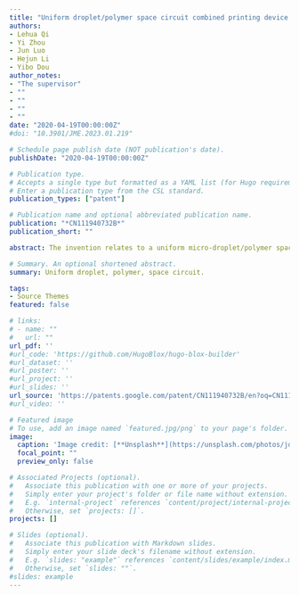 ```yaml
---
title: "Uniform droplet/polymer space circuit combined printing device and method（一种均匀微滴/聚合物空间电路联合打印装置及方法）"
authors:
- Lehua Qi
- Yi Zhou
- Jun Luo
- Hejun Li
- Yibo Dou
author_notes:
- "The supervisor"
- ""
- ""
- ""
- ""
date: "2020-04-19T00:00:00Z"
#doi: "10.3901/JME.2023.01.219"

# Schedule page publish date (NOT publication's date).
publishDate: "2020-04-19T00:00:00Z"

# Publication type.
# Accepts a single type but formatted as a YAML list (for Hugo requirements).
# Enter a publication type from the CSL standard.
publication_types: ["patent"]

# Publication name and optional abbreviated publication name.
publication: "*CN111940732B*"
publication_short: ""

abstract: The invention relates to a uniform micro-droplet/polymer space circuit combined printing device and a method, belonging to the field of rapid printing of three-dimensional circuits; the device comprises an anti-oxidation inert gas cylinder, a pressure reducing valve, a glove box, an oxygen content detector, a water content detector, a high molecular polymer printing assembly, a uniform metal droplet jetting assembly, a signal generator, a laser, a temperature controller, a motion control card, a three-dimensional moving platform and a hot bed; the anti-oxidation inert gas cylinder is communicated with the glove box through a pressure reducing valve, the three-dimensional moving platform is fixed on the bottom surface of an inner cabin of the glove box, and the hot bed is fixed on the upper surface of the three-dimensional moving platform; the high molecular polymer printing component, the uniform metal droplet jetting component and the laser are fixed at the top of the inner chamber of the glove box through the cantilever beam, and the laser re-melts the metal circuit deposited and solidified on the hot bed after receiving the control signal; the invention solves the problems that air is easy to remain and pores are easy to form when silver paste is used for circuit printing, thereby improving the circuit forming quality and the electrical conductivity.

# Summary. An optional shortened abstract.
summary: Uniform droplet, polymer, space circuit.

tags:
- Source Themes
featured: false

# links:
# - name: ""
#   url: ""
url_pdf: ''
#url_code: 'https://github.com/HugoBlox/hugo-blox-builder'
#url_dataset: ''
#url_poster: ''
#url_project: ''
#url_slides: ''
url_source: 'https://patents.google.com/patent/CN111940732B/en?oq=CN111940732B'
#url_video: ''

# Featured image
# To use, add an image named `featured.jpg/png` to your page's folder. 
image:
  caption: 'Image credit: [**Unsplash**](https://unsplash.com/photos/jdD8gXaTZsc)'
  focal_point: ""
  preview_only: false

# Associated Projects (optional).
#   Associate this publication with one or more of your projects.
#   Simply enter your project's folder or file name without extension.
#   E.g. `internal-project` references `content/project/internal-project/index.md`.
#   Otherwise, set `projects: []`.
projects: []

# Slides (optional).
#   Associate this publication with Markdown slides.
#   Simply enter your slide deck's filename without extension.
#   E.g. `slides: "example"` references `content/slides/example/index.md`.
#   Otherwise, set `slides: ""`.
#slides: example
---
```


<!-- {{% callout note %}}
Click the *Cite* button above to demo the feature to enable visitors to import publication metadata into their reference management software.
{{% /callout %}}

{{% callout note %}}
Create your slides in Markdown - click the *Slides* button to check out the example.
{{% /callout %}}

Add the publication's **full text** or **supplementary notes** here. You can use rich formatting such as including [code, math, and images](https://docs.hugoblox.com/content/writing-markdown-latex/). -->
